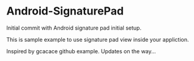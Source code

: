 # Android-SignaturePad
Initial commit with Android signature pad initial setup.

This is sample example to use signature pad view inside your appliction.

Inspired by gcacace github example.
 Updates on the way...
